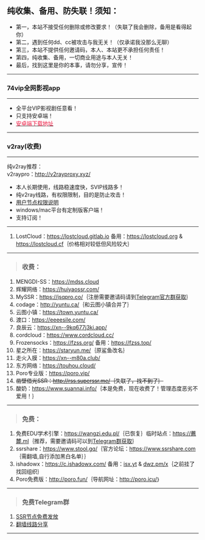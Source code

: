 ## 纯收集、备用、防失联！须知：  
- 第一，本站不接受任何删除或修改要求！（失联了我会删除，备用是看得起你）  
- 第二，遇到任何dd、cc被攻击与我无关！（仅承诺我没那么无聊）  
- 第三，本站不提供任何邀请码，本人、本站更不承担任何责任！       
- 第四，纯收集、备用，一切商业用途与本人无关！
- 最后，找到这里是你的本事，请勿分享，宣传！  

---
### 74vip全网影视app
---
- 全平台VIP影视剧任意看！  
- 只支持安卓端！  
- <a href="http://vip.74yun.top" target="_blank"><span style="color:#ed1941;">安卓端下载地址</span></a>

---
### v2ray(收费) 
---
纯v2ray推荐：  
v2raypro：<a href="https://panel.v2raypro.xyz/aff.php?aff=3&gid=5" target="_blank"><span style="color:#ed1941;">http://v2rayproxy.xyz/</span></a>  
- 本人长期使用，线路稳速度快，SVIP线路多！
- 纯v2ray线路，有权限限制，目的是防止攻击！  
- <a href="https://panel.v2raypro.xyz/index.php/announcements/106/9or16.html" target="_blank">用户节点权限说明</a>   
- windows/mac平台有定制版客户端！  
- 支持订阅！  

---
1. LostCloud：<a href="https://lostcloud.gitlab.io" target="_blank">https://lostcloud.gitlab.io</a> 备用：<a href="https://lostcloud.org" target="_blank">https://lostcloud.org</a> & <a href="https://lostcloud.cf" target="_blank">https://lostcloud.cf</a>｛价格相对较低但风险较大｝  

---
> <h3>收费：</h3>     
1. MENGDI-SS：<a href="https://mdss.cloud/auth/register?code=2JipiD7jDrvOsWUuRlhuqBBXAadjcMlC" target="_blank">https://mdss.cloud</a>   
2. 辉耀网络：<a href="https://huiyaossr.com/auth/register?code=F36M" target="_blank">https://huiyaossr.com/</a>    
3. MySSR：<a href="https://jsqpro.co/" target="_blank">https://jsqpro.co/</a>｛注册需要邀请码请到<a href="https://t.me/jsqpro" target="_blank">Telegram官方群获取</a>｝  
4. codage：<a href="http://yuntu.ca/" target="_blank">http://yuntu.ca/</a>｛和云图小镇合并了｝    
5. 云图小镇：<a href="https://town.yuntu.ca/" target="_blank">https://town.yuntu.ca/</a>     
6. 渡口：<a href="https://eeeesile.com/" target="_blank">https://eeeesile.com/</a>   
7. 良辰云：<a href="https://xn--9kq677j3ki.app/" target="_blank">https://xn--9kq677j3ki.app/</a>   
8. cordcloud：<a href="https://www.cordcloud.cc/" target="_blank">https://www.cordcloud.cc/</a>
9. Frozensocks：<a href="https://fzss.org/" target="_blank">https://fzss.org/</a> 备用：<a href="https://fzss.top/" target="_blank">https://fzss.top/</a>  
10. 星之所在：<a href="https://staryun.me/" target="_blank">https://staryun.me/</a>｛原鲨鱼改名｝  
11. 走火入膜：<a href="https://xn--m80a.club/" target="_blank">https://xn--m80a.club/</a>    
12. 东方网络：<a href="https://touhou.cloud/" target="_blank">https://touhou.cloud/</a>   
13. Poro专业版：<a href="https://poro.vip/auth/login" target="_blank">https://poro.vip/</a>    
14. ~~凿壁借光SSR：<a href="http://rss.superssr.me/" target="_blank">http://rss.superssr.me/</a>｛失联了，找不到了｝~~  
99. 酸奶：<a href="https://www.suannai.info/" target="_blank">https://www.suannai.info/</a>｛本是免费，现在收费了！管理态度恶劣不爱用！｝  

---  

> <h3>免费：</h3>    
1. 免费EDU学术引擎：<a href="https://wangzi.edu.pl/" target="_blank"><span style="color:#ed1941;">https://wangzi.edu.pl/</span></a>｛已恢复｝临时站点：<a href="https://藨麓.ml" target="_blank"><span style="color:#ed1941;">https://藨麓.ml</span></a>｛推荐，需要邀请码可以到<a href="https://t.me/joinchat/F6lKrUMKir4jj-jiTn7oQQ" target="_blank">Telegram群获取</a>｝ 
2. ssrshare：<a href="https://www.stool.gq/" target="_blank">https://www.stool.gq/</a>｛官方论坛：<a href="https://www.ssrshare.com" target="_blank">https://www.ssrshare.com</a>｛需翻墙,自行添加黑白名单｝｝   
3. ishadowx：<a href="https://c.ishadowx.com/" target="_blank">https://c.ishadowx.com/</a> 备用：<a href="http://isx.yt" target="_blank">isx.yt</a> & <a href="http://dwz.pm/x" target="_blank">dwz.pm/x</a>｛之前挂了找回组织｝    
4. Poro免费版：<a href="http://poro.fun/auth/login" target="_blank">http://poro.fun/</a>｛导航网址：<a href="http://poro.icu/" target="_blank">http://poro.icu/</a>｝  

---
> <h3>免费Telegram群</h3>  
1. <a href="https://t.me/SSRlist" target="_blank">SSR节点免费发放</a>  
2. <a href="https://t.me/vpnko" target="_blank">翻墙线路分享</a>   

---
